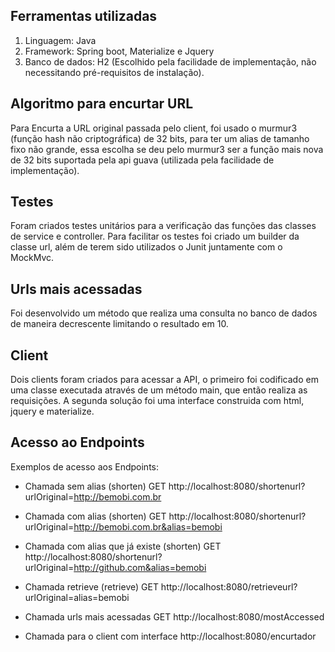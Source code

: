 ## Ferramentas utilizadas

1. Linguagem: Java
2. Framework: Spring boot, Materialize e Jquery
3. Banco de dados: H2 (Escolhido pela facilidade de implementação, não necessitando pré-requisitos de instalação).

## Algoritmo para encurtar URL

Para Encurta a URL original passada pelo client, foi usado o murmur3 (função hash não criptográfica) de 32 bits, para ter um alias de tamanho fixo não grande, essa escolha se deu pelo murmur3 ser a função mais nova de 32 bits suportada pela api guava (utilizada pela facilidade de implementação).

## Testes

Foram criados testes unitários para a verificação das funções das classes de service e controller. Para facilitar os testes foi criado um builder da classe url, além de terem sido utilizados o Junit juntamente com o MockMvc.

## Urls mais acessadas

Foi desenvolvido um método que realiza uma consulta no banco de dados de maneira decrescente limitando o resultado em 10. 

## Client

Dois clients foram criados para acessar a API, o primeiro foi codificado em uma classe executada através de um método main, que então realiza as requisições. A segunda solução foi uma interface construida com html, jquery e materialize.

## Acesso ao Endpoints

Exemplos de acesso aos Endpoints:

* Chamada sem alias (shorten)
GET http://localhost:8080/shortenurl?urlOriginal=http://bemobi.com.br

* Chamada com alias (shorten)
GET http://localhost:8080/shortenurl?urlOriginal=http://bemobi.com.br&alias=bemobi

* Chamada com alias que já existe (shorten)
GET http://localhost:8080/shortenurl?urlOriginal=http://github.com&alias=bemobi

* Chamada retrieve (retrieve)
GET http://localhost:8080/retrieveurl?urlOriginal=alias=bemobi

* Chamada urls mais acessadas
GET http://localhost:8080/mostAccessed

* Chamada para o client com interface
http://localhost:8080/encurtador
